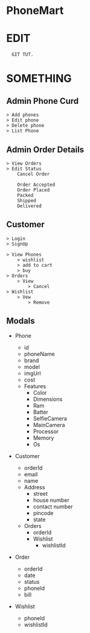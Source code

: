 # PhoneMart

# EDIT
      GIT TUT.
# SOMETHING

## Admin Phone Curd
	> Add phones
	> Edit phone
	> Delete phone
	> List Phone

## Admin Order Details
	> View Orders
	> Edit Status
		Cancel Order
		
		Order Accepted
		Order Placed
		Packed
		Shipped
		Delivered

## Customer
	> Login
	> SignUp

	> View Phones
		> wishlist
		> add to cart
		> buy
	> Orders
		> View
			> Cancel
	> Wishlist
		> Vew
			> Remove

## Modals

* Phone
  * id
  * phoneName
  * brand
  * model
  * imgUrl
  * cost
  * Features
    * Color
    * Dimensions
    * Ram
    * Batter
    * SelfieCamera
    * MainCamera
    * Processor
    * Memory
    * Os

* Customer
	* orderId
  * email
  * name
  * Address
    * street
    * house number
    * contact number
    * pincode
    * state
  * Orders
    * orderId
    * Wishlist 
      * wishlistId
* Order
  * orderId
  * date
  * status
  * phoneId	
  * bill
  
* Wishlist
	* phoneId
	* wishlistId
